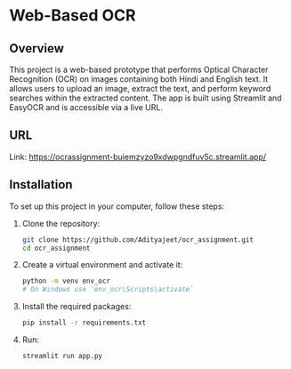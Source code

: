 # Web-Based OCR

## Overview
This project is a web-based prototype that performs Optical Character Recognition (OCR) on images containing both Hindi and English text. It allows users to upload an image, extract the text, and perform keyword searches within the extracted content. The app is built using Streamlit and EasyOCR and is accessible via a live URL.

## URL
Link: https://ocrassignment-buiemzyzo9xdwpgndfuv5c.streamlit.app/

## Installation
To set up this project in your computer, follow these steps:
1. Clone the repository:
    ```bash
    git clone https://github.com/Adityajeet/ocr_assignment.git
    cd ocr_assignment
    ```
2. Create a virtual environment and activate it:
    ```bash
    python -m venv env_ocr
    # On Windows use `env_ocr\Scripts\activate`
    ```
3. Install the required packages:
    ```bash
    pip install -r requirements.txt
    ```
4. Run:
    ```bash
    streamlit run app.py
    ```
   

